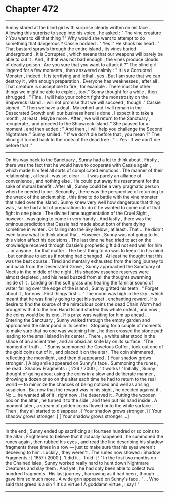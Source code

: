 
# Chapter 472


---

Sunny stared at the blind girl with surprise clearly written on his face . Allowing this surprise to seep into his voice , he asked :
" The vine creature ? You want to kill that thing ?"
Why would she want to attempt to do something that dangerous ?
Cassie nodded .
" Yes ."
He shook his head .
" That bastard sprawls through the entire island , its vines buried underground . It is Corrupted , which means that our weapons will barely be able to cut it . And , if that was not bad enough , the vines produce clouds of deadly poison . Are you sure that you want to attack it ?"
The blind girl lingered for a few moments , then answered calmly :
" It is a Corrupted Monster , indeed . It is terrifying and lethal , yes . But I am sure that we can destroy it , with enough preparation . Everyone has weaknesses , after all . That creature is susceptible to fire , for example . There must be other things we might be able to exploit , too ."
Sunny thought for a while , then shrugged .
" Fine . I will help your cohort fight the monstrosity on the Shipwreck Island . I will not promise that we will succeed , though ."
Cassie sighed .
" Then we have a deal . My cohort and I will remain in the Desecrated Growth until our business here is done . I expect it to take a month , at least . Maybe more . After , we will return to the Sanctuary , recuperate , and proceed to the Shipwreck Island ."
She paused for a moment , and then added :
" And then , I will help you challenge the Second Nightmare ."
Sunny smiled .
" If we don't die before that , you mean ?"
The blind girl turned back to the roots of the dead tree .
"... Yes . If we don't die before that ."
***
On his way back to the Sanctuary , Sunny had a lot to think about .
Firstly , there was the fact that he would have to cooperate with Cassie again , which made him feel all sorts of complicated emotions . The manner of their relationship , at least , was set clear — it was purely an alliance of convenience , and nothing else .
He could put away his resentment for the sake of mutual benefit . After all , Sunny could be a very pragmatic person when he needed to be .
Secondly , there was the perspective of returning to the wreck of the ancient ship , this time to do battle with the vine monster that ruled over the island . Sunny knew very well how dangerous that thing was , so he had a lot of preparations to do if he wanted to come out of that fight in one piece .
The divine flame augmentation of the Cruel Sight , however , was going to come in very handy .
And lastly , there was the ominous prediction that Cassie had made about both of them dying sometime in winter . Or falling into the Sky Below , at least . That … he didn't even know what to think about that . However , Sunny was not going to let this vision affect his decisions . The last time he had tried to act on the knowledge received through Cassie's prophetic gift did not end well for him … or anyone , for that matter .
The best thing to do was to keep it in his mind , but continue to act as if nothing had changed . At least he thought that this was the best course .
Tired and mentally exhausted from the long journey to and back from the Desecrated Grove , Sunny approached the Sanctuary of Noctis in the middle of the night . His shadow essence reserves were almost depleted , and his head buzzed from all the thoughts swarming inside of it .
Landing on the soft grass and hearing the familiar sound of water falling over the edge of the island , Sunny gritted his teeth .
" Forget about it , for now . First things first … '
The moon was high in the sky , which meant that he was finally going to get his sweet , enchanting reward .
His desire to find the source of the miraculous coins the dead Chain Worm had brought with it to the Iron Hand Island started this whole ordeal , and now , the coins would be its end .
His prize was waiting for him up ahead …
Entering the Sanctuary , Sunny walked through the empty garden and approached the clear pond in its center . Stopping for a couple of moments to make sure that no one was watching him , he then crossed the stone path leading to the small island in its center .
There , a white altar stood in the shade of an ancient tree , and an obsidian knife lay on its surface .
'The moment of truth … '
Sunny summoned the Covetous Coffer , took out one of the gold coins out of it , and placed it on the altar .
The coin shimmered , reflecting the moonlight , and then disappeared .
[ Your shadow grows stronger .]
A big smile appeared on Sunny's face .
Summoning the runes , he read :
Shadow Fragments : [ 224 / 2000 ].
'It works ! '
Initially , Sunny thought of going about using the coins in a slow and deliberate manner , throwing a dozen or so on the altar each time he had to return to the real world — to minimize the chances of being noticed and well as arising suspicion .
But now that the reward was in his sight , he decided against it .
No … he wanted all of it , right now .
He deserved it .
Putting the wooden box on the altar , he turned it to the side , and then put his hand inside . A moment later , a stream of golden coins flowed onto the white surface .
Then , they all started to disappear .
[ Your shadow grows stronger .]
[ Your shadow grows stronger .]
[ Your shadow grows stronger …]
***
In the end , Sunny ended up sacrificing all fourteen hundred or so coins to the altar .
Frightened to believe that it actually happened , he summoned the runes again , then rubbed his eyes , and read the line describing his shadow fragments three times in a row — just to make sure that his eyes weren't deceiving to him .
Luckily , they weren't .
The runes now showed :
Shadow Fragments : [ 1657 / 2000 ].
'I did it … I did it ! '
In the first two months on the Chained Isles , Sunny worked really hard to hunt down Nightmare Creatures and slay them . And yet , he had only been able to collect two hundred fragments . His last journey , harrowing as it had been , though … gave him so much more .
A wide grin appeared on Sunny's face .
' ... Who said that greed is a sin ? It's a virtue ! A goddamn virtue , I say ! '

---

